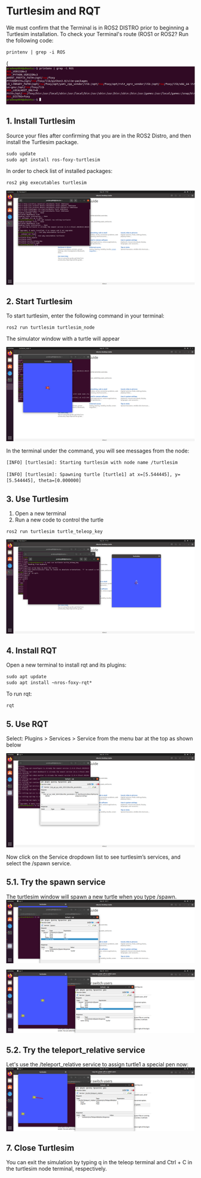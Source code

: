 # Turtlesim and RQT

We must confirm that the Terminal is in ROS2 DISTRO prior to beginning a Turtlesim installation.
To check your Terminal's route (ROS1 or ROS2? Run the following code:
```
printenv | grep -i ROS
```
(![image](https://github.com/thapapradeep884/IMAGE/blob/main/t1.png)


## 1. Install Turtlesim

Source your files after confirming that you are in the ROS2 Distro, and then install the Turtlesim package.

```
sudo update
sudo apt install ros-foxy-turtlesim
```

In order to check list of installed packages:
```
ros2 pkg executables turtlesim
```
![image](https://github.com/thapapradeep884/IMAGE/blob/main/Screenshot%20from%202022-09-25%2017-02-54.png)

## 2. Start Turtlesim

To start turtlesim, enter the following command in your terminal:
```
ros2 run turtlesim turtlesim_node
```
The simulator window with a turtle will appear 

![image](https://github.com/thapapradeep884/IMAGE/blob/main/Screenshot%20from%202022-09-25%2017-03-37.png)

In the terminal under the command, you will see messages from the node:
```
[INFO] [turtlesim]: Starting turtlesim with node name /turtlesim

[INFO] [turtlesim]: Spawning turtle [turtle1] at x=[5.544445], y=[5.544445], theta=[0.000000]
```

## 3. Use Turtlesim
1. Open a new terminal
2. Run a new code to control the turtle
```
ros2 run turtlesim turtle_teleop_key
```
![image](https://github.com/thapapradeep884/IMAGE/blob/main/Screenshot%20from%202022-09-25%2017-12-16.png)

## 4. Install RQT
Open a new terminal to install rqt and its plugins:
```
sudo apt update
sudo apt install ~nros-foxy-rqt*
```

To run rqt:
```
rqt
```


## 5. Use RQT

Select: Plugins > Services > Service from the menu bar at the top as shown below

![image](https://github.com/thapapradeep884/IMAGE/blob/main/Screenshot%20from%202022-09-25%2017-15-39.png)

Now click on the Service dropdown list to see turtlesim’s services, and select the /spawn service.

## 5.1. Try the spawn service

The turtlesim window will spawn a new turtle when you type /spawn.
![image](https://github.com/thapapradeep884/IMAGE/blob/main/Screenshot%20from%202022-09-25%2018-11-22.png)

![image](https://github.com/thapapradeep884/IMAGE/blob/main/Screenshot%20from%202022-09-25%2018-13-53.png)

## 5.2. Try the teleport_relative service

Let's use the /teleport_relative service to assign turtle1 a special pen now:
![image](https://github.com/thapapradeep884/IMAGE/blob/main/Screenshot%20from%202022-09-25%2018-15-06.png)

## 7. Close Turtlesim
You can exit the simulation by typing q in the teleop terminal and Ctrl + C in the turtlesim node terminal, respectively.
